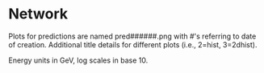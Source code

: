 # Network
Plots for predictions are named pred######.png with #'s referring to date of creation. Additional title details for different plots (i.e., 2=hist, 3=2dhist). 

Energy units in GeV, log scales in base 10.
